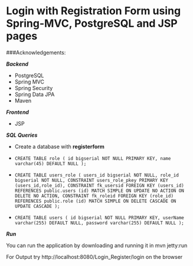 # Login with Registration Form using Spring-MVC, PostgreSQL and JSP pages


###Acknowledgements:

***Backend***

* PostgreSQL
* Spring MVC
* Spring Security
* Spring Data JPA
* Maven

***Frontend***

* JSP

***SQL Queries***

* Create a database with **registerform**

* `CREATE TABLE role (
id bigserial NOT NULL PRIMARY KEY,
    name varchar(45) DEFAULT NULL
  );`

* `CREATE TABLE users_role (
  users_id bigserial NOT NULL,
  role_id bigserial NOT NULL,
  CONSTRAINT users_role_pkey PRIMARY KEY (users_id,role_id),
  CONSTRAINT fk_usersid FOREIGN KEY (users_id)
      REFERENCES public.users (id) MATCH SIMPLE
      ON UPDATE NO ACTION ON DELETE NO ACTION,
  CONSTRAINT fk_roleid FOREIGN KEY (role_id)
      REFERENCES public.role (id) MATCH SIMPLE
      ON DELETE CASCADE ON UPDATE CASCADE
  );`


* `CREATE TABLE users (
  id bigserial NOT NULL PRIMARY KEY,
  userName varchar(255) DEFAULT NULL,
  password varchar(255) DEFAULT NULL
  );`



***Run***

You can run the application by downloading and running it in mvn jetty:run 

For Output try http://localhost:8080/Login_Register/login on the browser 
